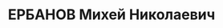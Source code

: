 ---
title: ЕРБАНОВ Михей Николаевич
description: (26.2.1889, улус Большой Бахтай - 8.2.1937), партийный деятель. Сын крестьянина.
  Образование получил на Томских межевых курсах (1909). Работал топографом. Влек.
  1917 вступил в РСДРП(б). С окт. 1919 член Иркутского губкома РКП(б), с янв. 1920
  пред. Бурятской секции губкома. Один из организаторов и руководителей партизанского
  движения в Бурятии. Во время беззаконного расстрела адмирала А.В. Колчака и главы
  его правительства В.Н. Пепеляева 7.2.1920 был представителем ревкома при исполнении
  приговора. С апр. 1921 пред. ЦК бурят-монголов Восточной Сибири, руководил образованием
  Бурят-Монгольского автономного округа, с 1922 пред. его исполкома, с 1923 - СНК.
  с 1925 -ЦИК. С 1929 1-й секретарь Бурят-Монгольского обкома ВКП(б) и член Сибирского
  крайкома партии. С 1934 член ЦРК. Более 15 лет Ербанов безраздельно властвовал в
  Бурятии, обладая здесь непререкаемым авторитетом. В 1937 арестован. Приговорен к
  смертной казни. Расстрелян. Посмертно реабилитирован.
---